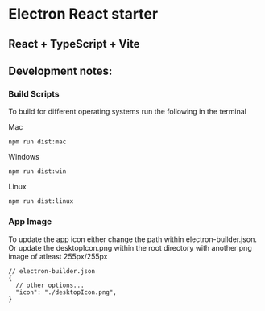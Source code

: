 # Electron React starter
## React + TypeScript + Vite

## Development notes:

### Build Scripts

To build for different operating systems run the following in the terminal

Mac

```
npm run dist:mac
```

Windows

```
npm run dist:win
```

Linux

```
npm run dist:linux
```

### App Image

To update the app icon either change the path within electron-builder.json.
Or update the desktopIcon.png within the root directory with another png image of atleast 255px/255px

```
// electron-builder.json
{
  // other options...
  "icon": "./desktopIcon.png",
}
```
